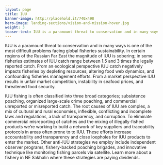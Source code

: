 ```yaml
---
layout: page 
title: IUU 
banner-image: http://placehold.it/740x490
hero-image: landing-sections/vision-and-mission-hover.jpg
weight: 3
teaser-text: IUU is a paramount threat to conservation and in many ways is one of the most difficult problems facing global fisheries sustainability. To eliminate commercial misreporting of catches and the mixing of illegally-fished products we’re working to build a network of key suppliers and traceability protocols in areas often prone to to IUU.
---
```

IUU is a paramount threat to conservation and in many ways is one of the most difficult problems facing global fisheries sustainability. In certain regions of the Russian Far East the magnitude of IUU is sobering; in some fisheries estimates of IUU catch range between 1.5 and 3 times the legally reported catch. From an ecological perspective IUU catch negatively impacts fisheries by depleting resources, altering food web dynamics, and confounding fisheries management efforts. From a market perspective IUU results in unfair market competition, instability in seafood prices, and threatened food security.

IUU fishing is often classified into three broad categories; subsistence poaching, organized large-scale crime poaching, and commercial unreported or misreported catch. The root causes of IUU are complex, a mix of cultural and rural economies, inflexible, conflicting and incomplete laws and regulations, a lack of transparency, and corruption. To eliminate commercial misreporting of catches and the mixing of illegally-fished products we’re working to build a network of key suppliers and traceability protocols in areas often prone to to IUU. These efforts increase accountability and transparency and close loopholes for IUU products to enter the market. Other anti-IUU strategies we employ include independent observer programs, fishery-backed poaching brigades, and innovative technique like monitoring fishing parcels via satellite. Learn more about a fishery in NE Sakhalin where these strategies are paying dividends. 
